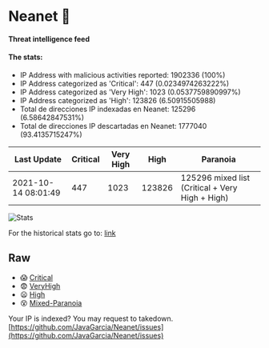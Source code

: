 # Neanet :hocho:
#### Threat intelligence feed
#### The stats:

- IP Address with malicious activities reported: 1902336 (100%)
- IP Address categorized as 'Critical':  447 (0.0234974263222%)
- IP Address categorized as 'Very High':  1023 (0.0537759890997%)
- IP Address categorized as 'High':  123826 (6.50915505988)
- Total de direcciones IP indexadas en Neanet:  125296 (6.58642847531%)
- Total de direcciones IP descartadas en Neanet:  1777040 (93.4135715247%)

| Last Update | Critical | Very High | High | Paranoia |
| --- | --- | --- | --- | --- |
| 2021-10-14 08:01:49 | 447 | 1023 | 123826 | 125296 mixed list (Critical + Very High + High)|

![Stats](https://docs.google.com/spreadsheets/d/e/2PACX-1vSnaNMIXVabIpDJjufMlzH7poXnshF3mgd8Is1g9ytUEzVsP5my4Trn8f-xkoLLQ38xpL3HtmUexLo6/pubchart?oid=501124687&format=image)

For the historical stats go to: [link](/stats.csv)
## Raw
- :scream: [Critical](https://raw.githubusercontent.com/JavaGarcia/Neanet/master/blacklists/neanet_critical.txt)
- :fearful: [VeryHigh](https://raw.githubusercontent.com/JavaGarcia/Neanet/master/blacklists/neanet_veryHigh.txtt)
- :frowning: [High](https://raw.githubusercontent.com/JavaGarcia/Neanet/master/blacklists/neanet_high.txt)
- :dizzy_face: [Mixed-Paranoia](https://raw.githubusercontent.com/JavaGarcia/Neanet/master/blacklists/neanet_all.txt)


Your IP is indexed? You may request to takedown. [https://github.com/JavaGarcia/Neanet/issues](https://github.com/JavaGarcia/Neanet/issues)









































































































































































































































































































































































































































































































































































































































































































































































































































































































































































































































































































































































































































































































































































































































































































































































































































































































































































































































































































































































































































































































































































































































































































































































































































































































































































































































































































































































































































































































































































































































































































































































































































































































































































































































































































































































































































































































































































































































































































































































































































































































































































































































































































































































































































































































































































































































































































































































































































































































































































































































































































































































































































































































































































































































































































































































































































































































































































































































































































































































































































































































































































































































































































































































































































































































































































































































































































































































































































































































































































































































































































































































































































































































































































































































































































































































































































































































































































































































































































































































































































































































































































































































































































































































































































































































































































































































































































































































































































































































































































































































































































































































































































































































































































































































































































































































































































































